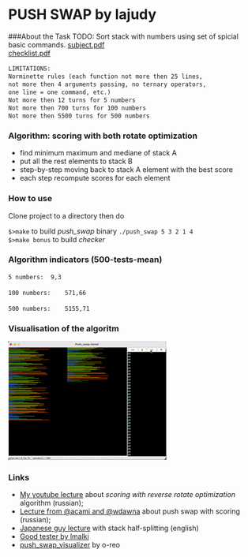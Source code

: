 # PUSH SWAP by lajudy

###About the Task
TODO: Sort stack with numbers using set of spicial basic commands.
[subject.pdf](subject_push_swap.pdf)<br>
[checklist.pdf](subject_push_swap_checklist.pdf)

    LIMITATIONS: 
    Norminette rules (each function not more then 25 lines, 
    not more then 4 arguments passing, no ternary operators, 
    one line = one command, etc.)
    Not more then 12 turns for 5 numbers
    Not more then 700 turns for 100 numbers
    Not more then 5500 turns for 500 numbers

### Algorithm: scoring with both rotate optimization
* find minimum maximum and mediane of stack A
* put all the rest elements to stack B
* step-by-step moving back to stack A element with the best score
* each step recompute scores for each element

### How to use
Clone project to a directory then do 

`$>make` to build _push_swap_ binary `./push_swap 5 3 2 1 4`
<br>
`$>make bonus` to build _checker_



### Algorithm indicators (500-tests-mean)

	5 numbers:	9,3

	100 numbers:	571,66

	500 numbers:	5155,71

### Visualisation of the algoritm
![](visualization.gif)



### Links
- [My youtube lecture](https://www.youtube.com/watch?v=KeDXVukgd9g) about _scoring with reverse rotate optimization_ algorithm (russian);
- [Lecture from @acami and @wdawna](https://www.youtube.com/watch?v=xp4DUxGUggU) about push swap with scoring (russian);
- [Japanese guy lecture](https://www.youtube.com/watch?v=7KW59UO55TQ) with stack half-splitting (english)
- [Good tester by lmalki](https://github.com/lmalki-h/push_swap_tester)
- [push_swap_visualizer](https://github.com/o-reo/push_swap_visualizer) by o-reo
